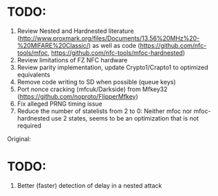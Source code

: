 # TODO:

1. Review Nested and Hardnested literature (http://www.proxmark.org/files/Documents/13.56%20MHz%20-%20MIFARE%20Classic/) as well as code (https://github.com/nfc-tools/mfoc, https://github.com/nfc-tools/mfoc-hardnested)
2. Review limitations of FZ NFC hardware
3. Review parity implementation, update Crypto1/Crapto1 to optimized equivalents
4. Remove code writing to SD when possible (queue keys)
5. Port nonce cracking (mfcuk/Darkside) from Mfkey32 (https://github.com/noproto/FlipperMfkey)
6. Fix alleged PRNG timing issue
7. Reduce the number of statelists from 2 to 0: Neither mfoc nor mfoc-hardnested use 2 states, seems to be an optimization that is not required

Original:

# TODO:

1. Better (faster) detection of delay in a nested attack
